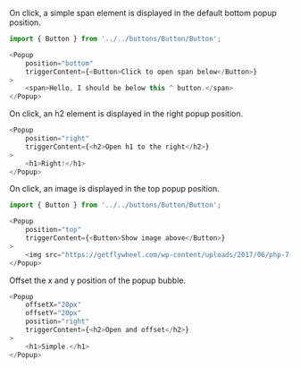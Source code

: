 On click, a simple span element is displayed in the default bottom popup position.

```js
import { Button } from '../../buttons/Button/Button';

<Popup 
	position="bottom"
	triggerContent={<Button>Click to open span below</Button>}
>
    <span>Hello, I should be below this ^ button.</span>
</Popup>
```

On click, an h2 element is displayed in the right popup position.

```js
<Popup 
	position="right"
	triggerContent={<h2>Open h1 to the right</h2>}
>
    <h1>Right!</h1>
</Popup>
```

On click, an image is displayed in the top popup position.

```js
import { Button } from '../../buttons/Button/Button';

<Popup 
	position="top"
	triggerContent={<Button>Show image above</Button>}
>
    <img src="https://getflywheel.com/wp-content/uploads/2017/06/php-7-small.png" style={{width: "100%"}} />
</Popup>
```

Offset the x and y position of the popup bubble.

```js
<Popup 
	offsetX="20px"
	offsetY="20px"
	position="right"
	triggerContent={<h2>Open and offset</h2>}
>
    <h1>Simple.</h1>
</Popup>
```
